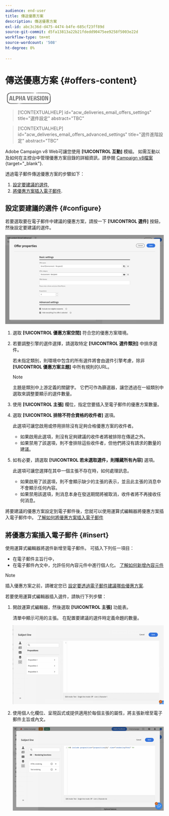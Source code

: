 ```yaml
---
audience: end-user
title: 傳送優惠方案
description: 傳送優惠方案
exl-id: abc3c36d-d475-4474-b4fe-685cf23ff89d
source-git-commit: d5fa13813a22b21fdedd90475ee9258f5003e22d
workflow-type: tm+mt
source-wordcount: '508'
ht-degree: 0%

---
```


# 傳送優惠方案 {#offers-content}

![](../assets/do-not-localize/badge.png)

>[!CONTEXTUALHELP]
>id="acw_deliveries_email_offers_settings"
>title="選件設定"
>abstract="TBC"

>[!CONTEXTUALHELP]
>id="acw_deliveries_email_offers_advanced_settings"
>title="選件進階設定"
>abstract="TBC"

Adobe Campaign v8 Web可讓您使用 **[!UICONTROL 互動]** 模組。 如需互動以及如何在主控台中管理優惠方案目錄的詳細資訊，請參閱 [Campaign v8檔案](https://experienceleague.adobe.com/docs/campaign/campaign-v8/offers/interaction.html){target="_blank"}.

透過電子郵件傳送優惠方案的步驟如下：

1. [設定要建議的選件](#configure),
1. [將優惠方案插入電子郵件](#insert).

## 設定要建議的選件 {#configure}

若要選取要在電子郵件中建議的優惠方案，請按一下 **[!UICONTROL 選件]** 按鈕，然後設定要建議的選件。

![](assets/create-content-offers.png)

1. 選取 **[!UICONTROL 優惠方案空間]** 符合您的優惠方案環境。

1. 若要調整引擎的選件選擇，請選取特定 **[!UICONTROL 選件類別]** 中排序選件。

   若未指定類別，則環境中包含的所有選件將會由選件引擎考慮，除非 **[!UICONTROL 優惠方案主題]** 中所有規則的URL。

   >[!NOTE]
   >
   >主題是類別中上游定義的關鍵字。 它們可作為篩選器，讓您透過在一組類別中選取來調整要顯示的選件數量。

1. 使用 **[!UICONTROL 主張]** 欄位，指定您要插入至電子郵件的優惠方案數量。

1. 選取 **[!UICONTROL 排除不符合資格的收件者]** 選項。

   此選項可讓您啟用或停用排除沒有足夠合格優惠方案的收件者。

   * 如果啟用此選項，則沒有足夠建議的收件者將被排除在傳遞之外。
   * 如果禁用了該選項，則不會排除這些收件者，但他們將沒有請求的數量的建議。

1. 如有必要，請選取 **[!UICONTROL 若未選取選件，則隱藏所有內容]** 選項。

   此選項可讓您選擇在其中一個主張不存在時，如何處理訊息。

   * 如果啟用了該選項，則不會顯示缺少的主張的表示，並且此主張的消息中不會顯示任何內容。
   * 如果禁用該選項，則消息本身在發送期間將被取消，收件者將不再接收任何消息。

將要建議的優惠方案設定到電子郵件後，您就可以使用運算式編輯器將優惠方案插入電子郵件中。 [了解如何將優惠方案插入電子郵件](#insert)

## 將優惠方案插入電子郵件 {#insert}

使用運算式編輯器將選件新增至電子郵件。 可插入下列任一項目：

* 在電子郵件主旨行中，
* 在電子郵件內文中，允許任何內容元件中進行個人化。 [了解如何新增內容元件](content-components.md)

>[!NOTE]
>
>插入優惠方案之前，請確定您已 [設定要透過電子郵件建議哪些優惠方案](#configure).

若要使用運算式編輯器插入選件，請執行下列步驟：

1. 開啟運算式編輯器，然後選取 **[!UICONTROL 主張]** 功能表。

   清單中顯示可用的主張。 在配置要建議的選件時定義命題的數量。

   ![](assets/offer-insertion.png)

1. 使用個人化欄位、呈現函式或提供適用於每個主張的屬性，將主張新增至電子郵件主旨或內文。

   ![](assets/offer-inserted.png)

